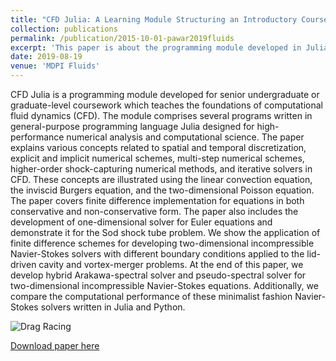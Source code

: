 ```yaml
---
title: "CFD Julia: A Learning Module Structuring an Introductory Course on Computational Fluid Dynamics"
collection: publications
permalink: /publication/2015-10-01-pawar2019fluids
excerpt: 'This paper is about the programming module developed in Julia to demonstrate different concepts in CFD with the help of simple test problems.'
date: 2019-08-19
venue: 'MDPI Fluids'
---
```

CFD Julia is a programming module developed for senior undergraduate or graduate-level coursework which teaches the foundations of computational fluid dynamics (CFD). The module comprises several programs written in general-purpose programming language Julia designed for high-performance numerical analysis and computational science. The paper explains various concepts related to spatial and temporal discretization, explicit and implicit numerical schemes, multi-step numerical schemes, higher-order shock-capturing numerical methods, and iterative solvers in CFD. These concepts are illustrated using the linear convection equation, the inviscid Burgers equation, and the two-dimensional Poisson equation. The paper covers finite difference implementation for equations in both conservative and non-conservative form. The paper also includes the development of one-dimensional solver for Euler equations and demonstrate it for the Sod shock tube problem. We show the application of finite difference schemes for developing two-dimensional incompressible Navier-Stokes solvers with different boundary conditions applied to the lid-driven cavity and vortex-merger problems. At the end of this paper, we develop hybrid Arakawa-spectral solver and pseudo-spectral solver for two-dimensional incompressible Navier-Stokes equations. Additionally, we compare the computational performance of these minimalist fashion Navier-Stokes solvers written in Julia and Python.

![Drag Racing](profile.jpg)

[Download paper here](http://academicpages.github.io/files/pawar2019fluids.pdf)

